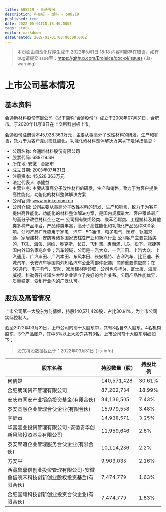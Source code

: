 ```yaml
---
title: 688219 - 会通股份
description: 科创板 - 塑料 - 688219
published: true
date: 2022-05-01T18:18:46.000Z
tags: stock
editor: markdown
dateCreated: 2022-01-01T00:00:00.000Z
---
```


> 本页面由自动化程序生成于 2022年5月1日 18:18
> 内容可能存在错误，如有bug请提交issue至：https://github.com/Eroleice/doc-pi/issues
{.is-warning}

# 上市公司基本情况

## 基本资料

会通新材料股份有限公司（以下简称“会通股份”）成立于2008年07月31日，合肥市。于2020年11月18日在上交所科创板上市。

会通股份注册资本45,928.363万元，主要从事高分子改性材料的研发，生产和销售，致力于为客户提供高性能化，功能化的材料整体解决方案以下是详细信息：

- 公司名称: 会通新材料股份有限公司
- 股票代码: 688219.SH
- 所在地: 安徽 - 合肥市
- 成立日期: 2008年07月31日
- 注册资本: 45,928.363万元
- 法定代表人: 李健益
- 主营业务: 主要从事高分子改性材料的研发，生产和销售，致力于为客户提供高性能化，功能化的材料整体解决方案
- 公司官网: www.orinko.com.cn
- 公司介绍: 公司主要从事高分子改性材料的研发、生产和销售，致力于为客户提供高性能化、功能化的材料整体解决方案，是国内规模最大、客户覆盖最广的高分子改性材料企业之一,公司拥有聚烯烃类、聚苯乙烯类、工程塑料及其他类多种产品平台，产品种类丰富，高分子高性能化和功能化产品品种300余项。公司产品广泛应用于家电、汽车、5G通讯、电子电气、医疗、轨道交通、家居建材、安防等诸多国家支柱性产业和新兴行业,公司客户主要包括美的、TCL、海信、创维、奥克斯、长虹、飞利浦、惠而浦、LG、松下、冠捷等国内外知名家电企业；汽车领域，公司是一汽大众、一汽丰田、上汽大众、上汽通用、广汽丰田、广汽本田、东风本田、长安福特、吉利汽车、比亚迪、长城汽车、长安汽车等国内外知名汽车企业零部件配套厂商的重要供应商；在5G通讯、电子电气、安防、家居建材等领域，公司也与华为、富士康、海康威视、科勒等行业知名大型企业建立了良好的合作关系。公司产品性能优异、质量稳定，受到行业内的广泛认可。


## 股东及高管情况

上市公司第一大股东为何倩嫦，持股140,571,428股，占比30.61%，为上市公司实际控制人。

截至2022年03月31日，上市公司的前十大股东中，共有3名自然人股东，4名机构股东，3个产品账户，其中5%以上大股东共有3名。上市公司前十大股东明细如下：

> 股东持股数据截止于：2022年03月31日
{.is-info}

| 股东名称 | 持股数量（股） | 持股比例 |
| --- | --- | --- |
| 何倩嫦 | 140,571,428 | 30.61% |
| 合肥朗润资产管理有限公司 | 87,202,734 | 18.99% |
| 安庆市同安产业招商投资基金(有限合伙) | 34,136,505 | 7.43% |
| 泰安圆融企业管理合伙企业(有限合伙) | 15,979,558 | 3.48% |
| 李健益 | 14,928,571 | 3.25% |
| 华富嘉业投资管理有限公司-安徽安华创新风险投资基金有限公司 | 11,959,646 | 2.6% |
| 泰安聚道企业管理服务合伙企业(有限合伙) | 10,114,286 | 2.2% |
| 方安平 | 9,903,038 | 2.16% |
| 西藏鲁嘉信创业投资管理有限公司-安徽鲁信皖禾科技创新创业股权投资基金(有限合伙) | 7,474,779 | 1.63% |
| 合肥国耀科技创新创业投资合伙企业(有限合伙) | 7,474,779 | 1.63% |




